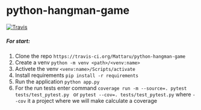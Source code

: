# python-hangman-game
[![Travis][build-badge]][build]

[build-badge]:https://img.shields.io/travis/Mattaru/python-hangman-game/master.png?style=flat-square

[build]:https://travis-ci.org/Mattaru/python-hangman-game

##### For start:
1. Clone the repo `https://travis-ci.org/Mattaru/python-hangman-game`
1. Create a venv `python -m venv <path>/<venv:name>`
1. Activete the venv `<venv:name>/Scripts/activate`
1. Install requirements `pip install -r requirements`
1. Run the application `python app.py`
1. For the run tests enter command `coverage run -m --source=. pytest tests/test_pytest.py ` or `pytest --cov=. tests/test_pytest.py` where `--cov` it a project where we will make calculate a coverage
